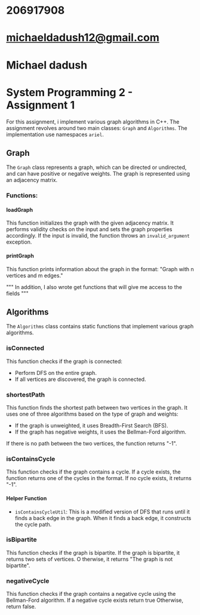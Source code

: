 # 206917908
# michaeldadush12@gmail.com
# Michael dadush



# System Programming 2 - Assignment 1

For this assignment, i  implement various graph algorithms in C++. The assignment revolves around two main classes: `Graph` and `Algorithms`. The implementation use namespaces `ariel`.

## Graph

The `Graph` class represents a graph, which can be directed or undirected, and can have positive or negative weights. The graph is represented using an adjacency matrix.

### Functions:

#### loadGraph

This function initializes the graph with the given adjacency matrix. It performs validity checks on the input and sets the graph properties accordingly. If the input is invalid, the function throws an `invalid_argument` exception.

#### printGraph

This function prints information about the graph in the format: "Graph with n vertices and m edges." 

"""
In addition, I also wrote get functions that will give me access to the fields
"""

## Algorithms

The `Algorithms` class contains static functions that implement various graph algorithms.

### isConnected

This function checks if the graph is connected:

- Perform DFS on the entire graph.
- If all vertices are discovered, the graph is connected.

### shortestPath

This function finds the shortest path between two vertices in the graph. It uses one of three algorithms based on the type of graph and weights:

- If the graph is unweighted, it uses Breadth-First Search (BFS).
- If the graph has negative weights, it uses the Bellman-Ford algorithm.

If there is no path between the two vertices, the function returns "-1".

### isContainsCycle

This function checks if the graph contains a cycle. If a cycle exists, the function returns one of the cycles in the format. If no cycle exists, it returns "-1".

#### Helper Function

- `isContainsCycleUtil`: This is a modified version of DFS that runs until it finds a back edge in the graph. When it finds a back edge, it constructs the cycle path.

### isBipartite

This function checks if the graph is bipartite. If the graph is bipartite, it returns two sets of vertices. O therwise, it returns "The graph is not bipartite".

### negativeCycle

This function checks if the graph contains a negative cycle using the Bellman-Ford algorithm. If a negative cycle exists return true Otherwise, return false.

